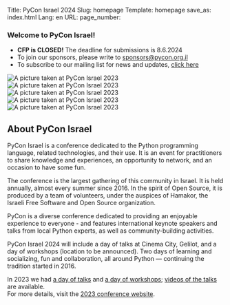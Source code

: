 Title: PyCon Israel 2024
Slug: homepage
Template: homepage
save_as: index.html
Lang: en
URL:
page_number:

<section id="plan">
  <h3>Welcome to PyCon Israel!</h3>
  <ul class="fancy-list-marker">
<li><b>CFP is CLOSED!</b> The deadline for submissions is <time datetime="2024-06-08">8.6.2024</time>
<li>To join our sponsors, please write to
  <a href="mailto:sponsors@pycon.org.il">sponsors@pycon.org.il</a>
<li>To subscribe to our mailing list for news and updates,
  <a href="https://lists.hamakor.org.il/postorius/lists/news.pycon.org.il">click here</a>
  </ul>
</section>
<section id="pictures">

<span class="r1c1">
		<img src="./theme/img/2023/oren.jpg"
	 alt="A picture taken at PyCon Israel 2023"
	 title="A picture taken at PyCon Israel 2023">
</span>

<span class="r1c2">
		<img src="./theme/img/2023/irit-far.jpg"
	 alt="A picture taken at PyCon Israel 2023"
	 title="A picture taken at PyCon Israel 2023">
</span>
<span class="r2c1">
	  <img src="./theme/img/2023/irit-shai.jpg"
	   alt="A picture taken at PyCon Israel 2023"
	   title="A picture taken at PyCon Israel 2023">
</span>
<span class="r2c2">
		<img src="./theme/img/2023/pypods.jpg"
	 alt="A picture taken at PyCon Israel 2023"
	 title="A picture taken at PyCon Israel 2023">
</span>
<span class="r2c3">
		<img src="./theme/img/2023/elad.jpg"
	 alt="A picture taken at PyCon Israel 2023"
	 title="A picture taken at PyCon Israel 2023">
</span>
</section>
<section id="about">
  <h2>About PyCon Israel</h2>
  <p>
PyCon Israel is a conference dedicated to the Python
programming language, related technologies, and their use. It
is an event for practitioners to share knowledge and
experiences, an opportunity to network, and an occasion to
have some fun.
  </p>
  <p>
The conference is the largest gathering of this community in
Israel. It is held annually, almost every summer since
2016. In the spirit of Open Source, it is produced by a team
of volunteers, under the auspices of Hamakor, the Israeli Free
Software and Open Source organization.
  </p>
  <p>
PyCon is a diverse conference dedicated to providing an
enjoyable experience to everyone - and features international
keynote speakers and talks from local Python experts, as well
as community-building activities.
  </p>
  <p>
PyCon Israel 2024 will include a day of talks at Cinema
City, Gelilot, and a day of workshops (location to be
announced).  Two days of learning and socializing, fun and
collaboration, all around Python &mdash; continuing the
tradition started in 2016.
  </p>
  <p>
In 2023 we
had <a href="https://photos.app.goo.gl/UVupGP8N7q3UVPct5">a
day of talks</a>
and <a href="https://photos.app.goo.gl/B12ZznWWJN2cS2Sk6">a
day of workshops</a>;
<a href="https://www.youtube.com/playlist?list=PLnOlTVPC-yFwhpiyjsC0V_98pqRbtwNgh">
videos of the talks </a>are available.
  <br/>
For more details, visit the
<a href="https://pycon.org.il/2023/index.html">2023 conference website</a>.
  </p>
</section>
